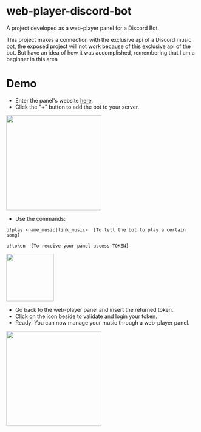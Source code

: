 # web-player-discord-bot
A project developed as a web-player panel for a Discord Bot.

This project makes a connection with the exclusive api of a Discord music bot, the exposed project will not work because of this exclusive api of the bot. But have an idea of how it was accomplished, remembering that I am a beginner in this area

# Demo
- Enter the panel's website <a href="" target="_blanck">here</a>.
- Click the "+" button to add the bot to your server.
 <img height="250" src="https://i.imgur.com/PaT4jAU.png"/>
 
- Use the commands:</br>

```
b!play <name_music|link_music>  [To tell the bot to play a certain song]
```
```
b!token  [To receive your panel access TOKEN]
```
<img height="125" src="https://i.imgur.com/cKRdZ6N.png"/>

- Go back to the web-player panel and insert the returned token.
- Click on the icon beside to validate and login your token.
- Ready! You can now manage your music through a web-player panel.
 <img height="250" src="https://i.imgur.com/lnI5TSp.gif"/>
